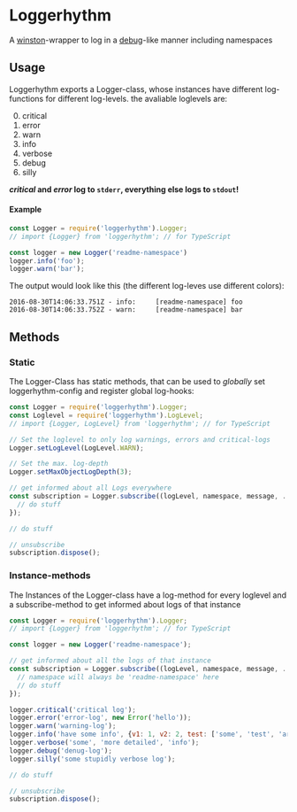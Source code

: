 # Loggerhythm
A [winston](https://github.com/winstonjs/winston)-wrapper to log in a
[debug](https://github.com/visionmedia/debug)-like manner including namespaces

## Usage
Loggerhythm exports a Logger-class, whose instances have different log-functions for different log-levels.
the avaliable loglevels are:

0. critical
1. error
2. warn
3. info
4. verbose
5. debug
6. silly

***critical* and *error* log to `stderr`, everything else logs to `stdout`!**

#### Example

```javascript
const Logger = require('loggerhythm').Logger;
// import {Logger} from 'loggerhythm'; // for TypeScript

const logger = new Logger('readme-namespace')
logger.info('foo');
logger.warn('bar');
```

The output would look like this (the different log-leves use different colors):

```
2016-08-30T14:06:33.751Z - info:     [readme-namespace] foo
2016-08-30T14:06:33.752Z - warn:     [readme-namespace] bar
```

## Methods
### Static
The Logger-Class has static methods, that can be used to *globally* set loggerhythm-config and register global log-hooks:

```javascript
const Logger = require('loggerhythm').Logger;
const Loglevel = require('loggerhythm').LogLevel;
// import {Logger, LogLevel} from 'loggerhythm'; // for TypeScript

// Set the loglevel to only log warnings, errors and critical-logs
Logger.setLogLevel(LogLevel.WARN);

// Set the max. log-depth
Logger.setMaxObjectLogDepth(3);

// get informed about all Logs everywhere
const subscription = Logger.subscribe((logLevel, namespace, message, ...logObjects) => {
  // do stuff
});

// do stuff

// unsubscribe
subscription.dispose();
```

### Instance-methods
The Instances of the Logger-class have a log-method for every loglevel and a subscribe-method to get informed about
logs of that instance

```javascript
const Logger = require('loggerhythm').Logger;
// import {Logger} from 'loggerhythm'; // for TypeScript

const logger = new Logger('readme-namespace');

// get informed about all the logs of that instance
const subscription = Logger.subscribe((logLevel, namespace, message, ...logObjects) => {
  // namespace will always be 'readme-namespace' here
  // do stuff
});

logger.critical('critical log');
logger.error('error-log', new Error('hello'));
logger.warn('warning-log');
logger.info('have some info', {v1: 1, v2: 2, test: ['some', 'test', 'array']});
logger.verbose('some', 'more detailed', 'info');
logger.debug('denug-log');
logger.silly('some stupidly verbose log');

// do stuff

// unsubscribe
subscription.dispose();
```
